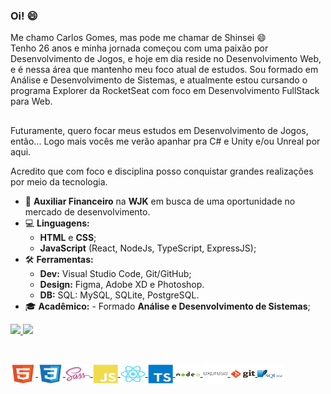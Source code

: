 <h3> Oi! 😄 </h3>
Me chamo Carlos Gomes, mas pode me chamar de Shinsei 😄<br>
Tenho 26 anos e minha jornada começou com uma paixão por Desenvolvimento de Jogos, e hoje em dia reside no Desenvolvimento Web, e é nessa área que mantenho meu foco atual de estudos. Sou formado em Análise e Desenvolvimento de Sistemas, e atualmente estou cursando o programa Explorer da RocketSeat com foco em Desenvolvimento FullStack para Web.

##

Futuramente, quero focar meus estudos em Desenvolvimento de Jogos, então... Logo mais vocês me verão apanhar pra C# e Unity e/ou Unreal por aqui.

Acredito que com foco e disciplina posso conquistar grandes realizações por meio da tecnologia.

- 💼 **Auxiliar Financeiro** na **WJK** em busca de uma oportunidade no mercado de desenvolvimento.
- 💻 **Linguagens:**
  - **HTML** e **CSS**;
  - **JavaScript** (React, NodeJs, TypeScript, ExpressJS);
- 🛠️ **Ferramentas:**
  - **Dev:** Visual Studio Code, Git/GitHub;
  - **Design:** Figma, Adobe XD e Photoshop.
  - **DB:** SQL: MySQL, SQLite, PostgreSQL.
- 🎓 **Acadêmico:** - Formado **Análise e Desenvolvimento de Sistemas**;
<div>
  <a href="https://github.com/Dev-Shinsei">
  <img height="180em" src="https://github-readme-stats.vercel.app/api?username=Dev-Shinsei&show_icons=true&theme=dark&include_all_commits=true&count_private=true"/>
  <img height="180em" src="https://github-readme-stats.vercel.app/api/top-langs/?username=Dev-Shinsei&layout=compact&langs_count=7&theme=dark"/>
</div>

##

<div style="display: inline_block"><br>
  <img align="center" alt="Dev-Shinsei-HTML" height="30" width="40" src="https://raw.githubusercontent.com/devicons/devicon/master/icons/html5/html5-original.svg">
  <img align="center" alt="Dev-Shinsei-CSS" height="30" width="40" src="https://raw.githubusercontent.com/devicons/devicon/master/icons/css3/css3-original.svg">
  <img align="center" alt="Dev-Shinsei-Sass" height="30" width="40" src="https://raw.githubusercontent.com/devicons/devicon/master/icons/sass/sass-original.svg">
  <img align="center" alt="Dev-Shinsei-Js" height="30" width="40" src="https://raw.githubusercontent.com/devicons/devicon/master/icons/javascript/javascript-plain.svg">
  <img align="center" alt="Dev-Shinsei-React" height="30" width="40" src="https://raw.githubusercontent.com/devicons/devicon/master/icons/react/react-original.svg">
  <img align="center" alt="Dev-Shinsei-Ts" height="30" width="40" src="https://raw.githubusercontent.com/devicons/devicon/master/icons/typescript/typescript-plain.svg">
  <img align="center" alt="Dev-Shinsei-Node" height="30" width="40" src="https://raw.githubusercontent.com/devicons/devicon/master/icons/nodejs/nodejs-original-wordmark.svg">
  <img align="center" alt="Dev-Shinsei-Express" height="30" width="40" src="https://raw.githubusercontent.com/devicons/devicon/master/icons/express/express-original-wordmark.svg">
  <img align="center" alt="Dev-Shinsei-Git" height="30" width="40" src="https://raw.githubusercontent.com/devicons/devicon/master/icons/git/git-original-wordmark.svg">
  <img align="center" alt="Dev-Shinsei-SQLite" height="30" width="40" src="https://raw.githubusercontent.com/devicons/devicon/master/icons/sqlite/sqlite-original-wordmark.svg">
</div>

